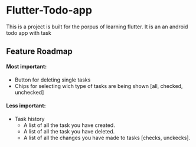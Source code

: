 # Flutter-Todo-app
This is a project is built for the porpus of learning flutter. It is an an android todo app with task 





## Feature Roadmap

#### Most important:
- Button for deleting single tasks
- Chips for selecting wich type of tasks are being shown [all, checked, unchecked]

#### Less important:

- Task history
    - A list of all the task you have created.
    - A list of all the task you have deleted.
    - A list of all the changes you have made to tasks [checks, unckecks].